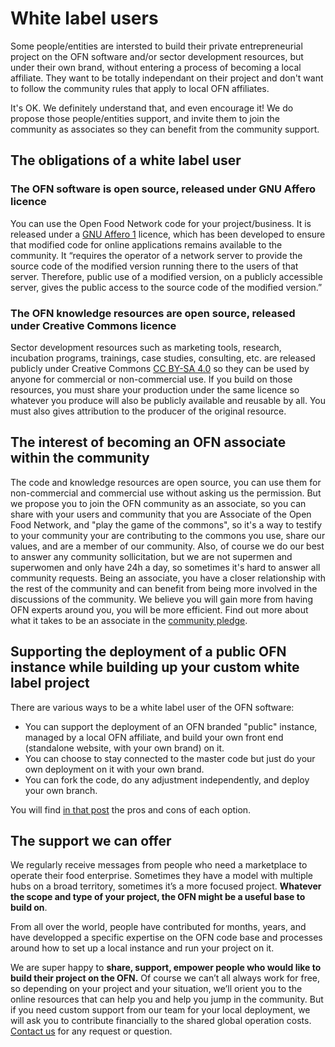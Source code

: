 # White label users

Some people/entities are intersted to build their private entrepreneurial project on the OFN software and/or sector development resources, but under their own brand, without entering a process of becoming a local affiliate. They want to be totally independant on their project and don't want to follow the community rules that apply to local OFN affiliates.

It's OK. We definitely understand that, and even encourage it! We do propose those people/entities support, and invite them to join the community as associates so they can benefit from the community support.

## The obligations of a white label user

### **The OFN software is open source, released under GNU Affero licence**

You can use the Open Food Network code for your project/business. It is released under a [GNU Affero 1](http://www.gnu.org/licenses/agpl-3.0.html) licence, which has been developed to ensure that modified code for online applications remains available to the community. It “requires the operator of a network server to provide the source code of the modified version running there to the users of that server. Therefore, public use of a modified version, on a publicly accessible server, gives the public access to the source code of the modified version.”

### The OFN knowledge resources are open source, released under Creative Commons licence

Sector development resources such as marketing tools, research, incubation programs, trainings, case studies, consulting, etc. are released publicly under Creative Commons [CC BY-SA 4.0](https://creativecommons.org/licenses/by-sa/4.0/) so they can be used by anyone for commercial or non-commercial use. If you build on those resources, you must share your production under the same licence so whatever you produce will also be publicly available and reusable by all. You must also gives attribution to the producer of the original resource.

## The interest of becoming an OFN associate within the community

The code and knowledge resources are open source, you can use them for non-commercial and commercial use without asking us the permission. But we propose you to join the OFN community as an associate, so you can share with your users and community that you are Associate of the Open Food Network, and "play the game of the commons", so it's a way to testify to your community your are contributing to the commons you use, share our values, and are a member of our community. Also, of course we do our best to answer any community sollicitation, but we are not supermen and superwomen and only have 24h a day, so sometimes it's hard to answer all community requests. Being an associate, you have a closer relationship with the rest of the community and can benefit from being more involved in the discussions of the community. We believe you will gain more from having OFN experts around you, you will be more efficient. Find out more about what it takes to be an associate in the [community pledge](https://community.openfoodnetwork.org/t/ofn-community-pledge-v1-0-1-june-2017/948).

## Supporting the deployment of a public OFN instance while building up your custom white label project

There are various ways to be a white label user of the OFN software:

* You can support the deployment of an OFN branded "public" instance, managed by a local OFN affiliate, and build your own front end (standalone website, with your own brand) on it.
* You can choose to stay connected to the master code but just do your own deployment on it with your own brand.
* You can fork the code, do any adjustment independently, and deploy your own branch.

You will find [in that post](https://community.openfoodnetwork.org/t/i-want-to-use-ofn-for-my-project-should-i-set-up-a-private-instance-or-build-upon-contribute-to-the-creation-of-a-local-public-infrastructure/827) the pros and cons of each option.

## The support we can offer

We regularly receive messages from people who need a marketplace to operate their food enterprise. Sometimes they have a model with multiple hubs on a broad territory, sometimes it’s a more focused project. **Whatever the scope and type of your project, the OFN might be a useful base to build on**.

From all over the world, people have contributed for months, years, and have developped a specific expertise on the OFN code base and processes around how to set up a local instance and run your project on it.

We are super happy to **share, support, empower people who would like to build their project on the OFN.** Of course we can’t all always work for free, so depending on your project and your situation, we’ll orient you to the online resources that can help you and help you jump in the community. But if you need custom support from our team for your local deployment, we will ask you to contribute financially to the shared global operation costs. [Contact us](contact-us.md) for any request or question.
